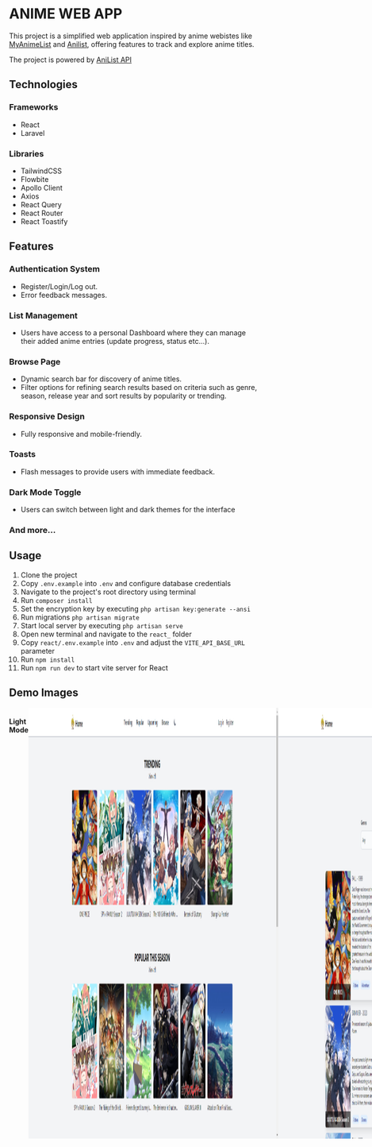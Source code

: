 # ANIME WEB APP

This project is a simplified web application inspired by anime webistes like [MyAnimeList](https://myanimelist.net/) and [Anilist](https://anilist.co/search/anime), offering features to track and explore anime titles.

The project is powered by [AniList API](https://anilist.gitbook.io/anilist-apiv2-docs/)

## Technologies

### Frameworks
* React 
* Laravel 

### Libraries
* TailwindCSS
* Flowbite
* Apollo Client
* Axios
* React Query
* React Router
* React Toastify

## Features

### Authentication System

* Register/Login/Log out.
* Error feedback messages.

### List Management

* Users have access to a personal Dashboard where they can manage their added anime entries (update progress, status etc...).

### Browse Page

* Dynamic search bar for discovery of anime titles.
* Filter options for refining search results based on criteria such as genre, season, release year and sort results by popularity or trending.

### Responsive Design

* Fully responsive and mobile-friendly.

### Toasts

* Flash messages to provide users with immediate feedback.

### Dark Mode Toggle

* Users can switch between light and dark themes for the interface

### And more...

## Usage

1. Clone the project
2. Copy `.env.example` into `.env` and configure database credentials
3. Navigate to the project's root directory using terminal
4. Run `composer install`
5. Set the encryption key by executing `php artisan key:generate --ansi`
6. Run migrations `php artisan migrate`
7. Start local server by executing `php artisan serve`
8. Open new terminal and navigate to the `react_` folder
9. Copy `react/.env.example` into `.env` and adjust the `VITE_API_BASE_URL` parameter
10. Run `npm install`
11. Run `npm run dev` to start vite server for React

## Demo Images
<div style="display: flex;">
    <h4>Light Mode</h4>
    <img src="./images/home.png" >
    <img src="./images/browse.png" >
    <img src="./images/anime_detail.png" >
    <img src="./images/dashboard.png">
    <h4>Dark Mode</h4>
    <img src="./images/home_dark.png" >
    <img src="./images/browse_dark.png" >
    <img src="./images/anime_detail_dark.png" >
     <img src="./images/dashboard_dark.png">
    <h4>Mobile</h4>
    <img src="./images/dashboard_mobile.png">
    <img src="./images/anime_detail_mobile.png">
</div>



